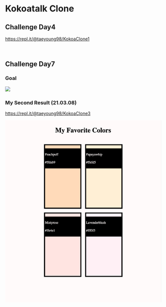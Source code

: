 # Kokoatalk Clone

## Challenge Day4

https://repl.it/@taeyoung98/KokoaClone1

<br>

## Challenge Day7

### Goal

<img src="https://i.imgur.com/O9LlXq3.png">

<br>

### My Second Result (21.03.08)

https://repl.it/@taeyoung98/KokoaClone3

<img src="challenge/7/result2.png">
